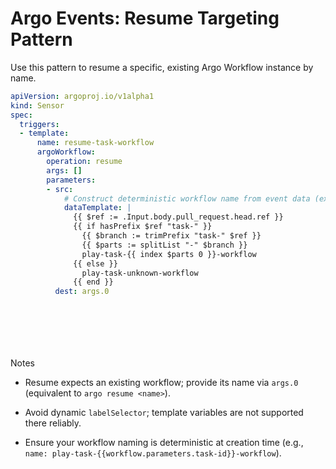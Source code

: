 # Argo Events: Resume Targeting Pattern

Use this pattern to resume a specific, existing Argo Workflow instance by name.





```yaml
apiVersion: argoproj.io/v1alpha1
kind: Sensor
spec:
  triggers:
  - template:
      name: resume-task-workflow
      argoWorkflow:
        operation: resume
        args: []
        parameters:
        - src:
            # Construct deterministic workflow name from event data (example: GitHub PR branch)
            dataTemplate: |
              {{ $ref := .Input.body.pull_request.head.ref }}
              {{ if hasPrefix $ref "task-" }}
                {{ $branch := trimPrefix "task-" $ref }}
                {{ $parts := splitList "-" $branch }}
                play-task-{{ index $parts 0 }}-workflow
              {{ else }}
                play-task-unknown-workflow
              {{ end }}
          dest: args.0








```

Notes


- Resume expects an existing workflow; provide its name via `args.0` (equivalent to `argo resume <name>`).


- Avoid dynamic `labelSelector`; template variables are not supported there reliably.
- Ensure your workflow naming is deterministic at creation time (e.g., `name: play-task-{{workflow.parameters.task-id}}-workflow`).
